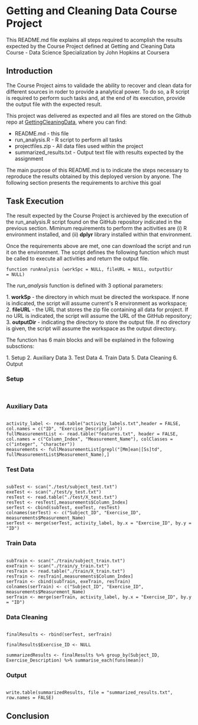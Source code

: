 # Getting and Cleaning Data Course Project
<p> This README.md file explains all steps required to acomplish the results expected
by the Course Project defined at Getting and Cleaning Data Course - Data Science Specialization by John Hopkins at Coursera</p>

## Introduction
<p> The Course Project aims to validade the ability to recover and clean data for different sources in roder to provide a analytical power. To do so, a R script is required to perform such tasks and, at the end of its execution, provide the output file with the expected result. </p>

<p> This project was delivered as expected and all files are stored on the Github repo at <a href="https://www.github.com/ceacunha/GettingCleaningData"> GettingCleaningData</a>, where you can find:

* README.md - this file
* run_analysis.R - R script to perform all tasks
* projectfiles.zip - All data files used within the project
* summarized_results.txt - Output text file with results expected by the assignment

<p> The main purpose of this README.md is to indicate the steps necessary to reproduce the results obtained by this deployed version by anyone. The following section presents the requirements to archive this goal</p> 

## Task Execution
<p>The result expected by the Course Project is archieved by the execution of the run_analysis.R script found on the GitHub repository indicated in the previous section. Miminum requirements to perform the acitivities are (i) R environment installed, and (ii) <b>dplyr</b> library installed within that environment.</p>

<p>Once the requirements above are met, one can download the script and run it on the environment. The script defines the following function which must be called to execute all activities and return the output file.</p>

<code>function runAnalysis (workSpc = NULL, fileURL = NULL, outputDir = NULL)</code>

<p> The <i>run_analysis</i> function is defined with 3 optional parameters:</p>
1. <b>workSp</b> - the directory in which must be directed the workspace. If none is indicated, the script will assume current's R environment as workspace;
2. <b>fileURL</b> - the URL that stores the zip file containing all data for project. If no URL is indicated, the script will assume the URL of the GitHub repository;
3. <b>outputDir</b> - indicating the directory to store the output file. If no directory is given, the script will assume the workspace as the output directory.

<p> The function has 6 main blocks and will be explained in the following subsctions:</p>
1. Setup
2. Auxiliary Data
3. Test Data
4. Train Data
5. Data Cleaning
6. Output

### Setup

<code>
</code>

### Auxiliary Data

<code>
activity_label <- read.table("activity_labels.txt",header = FALSE, col.names = c("ID", "Exercise_Description"))
fullMeasurementList <- read.table("features.txt", header = FALSE, col.names = c("Column_Index", "Measurement_Name"), colClasses = c("integer", "character"))
measurements <- fullMeasurementList[grepl("[Mm]ean|[Ss]td", fullMeasurementList$Measurement_Name),]
</code>

### Test Data

<code>
subTest <- scan("./test/subject_test.txt")
exeTest <- scan("./test/y_test.txt") 
resTest <- read.table("./test/X_test.txt")
resTest <- resTest[,measurements$Column_Index]
serTest <- cbind(subTest, exeTest, resTest)
colnames(serTest) <- c("Subject_ID", "Exercise_ID", measurements$Measurement_Name)
serTest <- merge(serTest, activity_label, by.x = "Exercise_ID", by.y = "ID")
</code>

### Train Data

<code>
subTrain <- scan("./train/subject_train.txt")
exeTrain <- scan("./train/y_train.txt") 
resTrain <- read.table("./train/X_train.txt")
resTrain <- resTrain[,measurements$Column_Index]
serTrain <- cbind(subTrain, exeTrain, resTrain)
colnames(serTrain) <- c("Subject_ID", "Exercise_ID", measurements$Measurement_Name)
serTrain <- merge(serTrain, activity_label, by.x = "Exercise_ID", by.y = "ID")
</code>

### Data Cleaning

<code>
finalResults <- rbind(serTest, serTrain) <br>
finalResults$Exercise_ID <- NULL <br>
summarizedResults <- finalResults %>% group_by(Subject_ID, Exercise_Description) %>% summarise_each(funs(mean))
</code>

### Output

<code>
write.table(summarizedResults, file = "summarized_results.txt", row.names = FALSE)
</code>

## Conclusion
